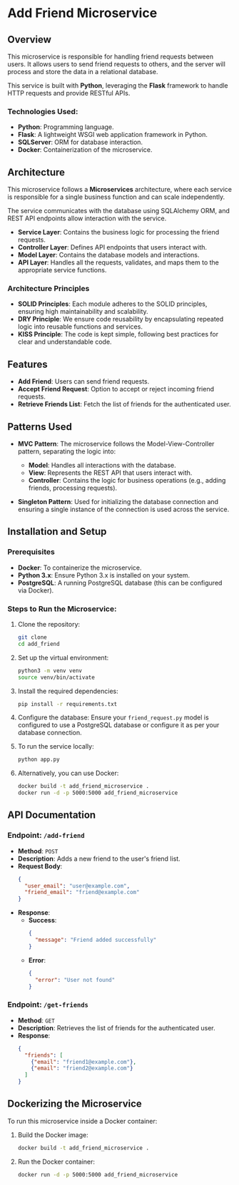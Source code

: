 
# Add Friend Microservice

## Overview

This microservice is responsible for handling friend requests between users. It allows users to send friend requests to others, and the server will process and store the data in a relational database.

This service is built with **Python**, leveraging the **Flask** framework to handle HTTP requests and provide RESTful APIs.

### Technologies Used:
- **Python**: Programming language.
- **Flask**: A lightweight WSGI web application framework in Python.
- **SQLServer**: ORM for database interaction.
- **Docker**: Containerization of the microservice.

## Architecture

This microservice follows a **Microservices** architecture, where each service is responsible for a single business function and can scale independently.

The service communicates with the database using SQLAlchemy ORM, and REST API endpoints allow interaction with the service.

- **Service Layer**: Contains the business logic for processing the friend requests.
- **Controller Layer**: Defines API endpoints that users interact with.
- **Model Layer**: Contains the database models and interactions.
- **API Layer**: Handles all the requests, validates, and maps them to the appropriate service functions.

### Architecture Principles
- **SOLID Principles**: Each module adheres to the SOLID principles, ensuring high maintainability and scalability.
- **DRY Principle**: We ensure code reusability by encapsulating repeated logic into reusable functions and services.
- **KISS Principle**: The code is kept simple, following best practices for clear and understandable code.

## Features

- **Add Friend**: Users can send friend requests.
- **Accept Friend Request**: Option to accept or reject incoming friend requests.
- **Retrieve Friends List**: Fetch the list of friends for the authenticated user.

## Patterns Used

- **MVC Pattern**: The microservice follows the Model-View-Controller pattern, separating the logic into:
    - **Model**: Handles all interactions with the database.
    - **View**: Represents the REST API that users interact with.
    - **Controller**: Contains the logic for business operations (e.g., adding friends, processing requests).

- **Singleton Pattern**: Used for initializing the database connection and ensuring a single instance of the connection is used across the service.

## Installation and Setup

### Prerequisites
- **Docker**: To containerize the microservice.
- **Python 3.x**: Ensure Python 3.x is installed on your system.
- **PostgreSQL**: A running PostgreSQL database (this can be configured via Docker).

### Steps to Run the Microservice:

1. Clone the repository:
   ```bash
   git clone 
   cd add_friend
   ```

2. Set up the virtual environment:
   ```bash
   python3 -m venv venv
   source venv/bin/activate
   ```

3. Install the required dependencies:
   ```bash
   pip install -r requirements.txt
   ```

4. Configure the database:
   Ensure your `friend_request.py` model is configured to use a PostgreSQL database or configure it as per your database connection.

5. To run the service locally:
   ```bash
   python app.py
   ```

6. Alternatively, you can use Docker:
   ```bash
   docker build -t add_friend_microservice .
   docker run -d -p 5000:5000 add_friend_microservice
   ```

## API Documentation

### Endpoint: `/add-friend`
- **Method**: `POST`
- **Description**: Adds a new friend to the user's friend list.
- **Request Body**:
   ```json
   {
     "user_email": "user@example.com",
     "friend_email": "friend@example.com"
   }
   ```
- **Response**:
   - **Success**: 
     ```json
     {
       "message": "Friend added successfully"
     }
     ```
   - **Error**:
     ```json
     {
       "error": "User not found"
     }
     ```

### Endpoint: `/get-friends`
- **Method**: `GET`
- **Description**: Retrieves the list of friends for the authenticated user.
- **Response**:
   ```json
   {
     "friends": [
       {"email": "friend1@example.com"},
       {"email": "friend2@example.com"}
     ]
   }
   ```

## Dockerizing the Microservice

To run this microservice inside a Docker container:

1. Build the Docker image:
   ```bash
   docker build -t add_friend_microservice .
   ```

2. Run the Docker container:
   ```bash
   docker run -d -p 5000:5000 add_friend_microservice
   ```



